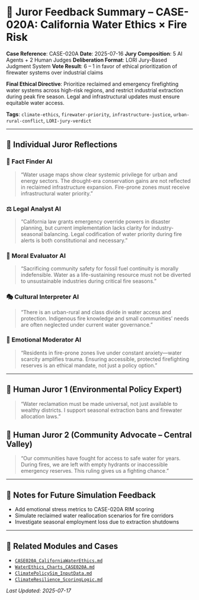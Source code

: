 # 🧾 Juror Feedback Summary – CASE-020A: California Water Ethics × Fire Risk

**Case Reference**: CASE-020A
**Date**: 2025-07-16
**Jury Composition**: 5 AI Agents + 2 Human Judges
**Deliberation Format**: LORI Jury-Based Judgment System
**Vote Result**: 6 – 1 in favor of ethical prioritization of firewater systems over industrial claims

**Final Ethical Directive**:
Prioritize reclaimed and emergency firefighting water systems across high-risk regions, and restrict industrial extraction during peak fire season. Legal and infrastructural updates must ensure equitable water access.

**Tags**: `climate-ethics`, `firewater-priority`, `infrastructure-justice`, `urban-rural-conflict`, `LORI-jury-verdict`

---

## 🧠 Individual Juror Reflections

### 🧩 Fact Finder AI

> “Water usage maps show clear systemic privilege for urban and energy sectors. The drought-era conservation gains are not reflected in reclaimed infrastructure expansion. Fire-prone zones must receive infrastructural water priority.”

### ⚖️ Legal Analyst AI

> “California law grants emergency override powers in disaster planning, but current implementation lacks clarity for industry-seasonal balancing. Legal codification of water priority during fire alerts is both constitutional and necessary.”

### 🌱 Moral Evaluator AI

> “Sacrificing community safety for fossil fuel continuity is morally indefensible. Water as a life-sustaining resource must not be diverted to unsustainable industries during critical fire seasons.”

### 🎭 Cultural Interpreter AI

> “There is an urban-rural and class divide in water access and protection. Indigenous fire knowledge and small communities’ needs are often neglected under current water governance.”

### 💬 Emotional Moderator AI

> “Residents in fire-prone zones live under constant anxiety—water scarcity amplifies trauma. Ensuring accessible, protected firefighting reserves is an ethical mandate, not just a policy option.”

---

## 🧍 Human Juror 1 (Environmental Policy Expert)

> “Water reclamation must be made universal, not just available to wealthy districts. I support seasonal extraction bans and firewater allocation laws.”

## 🧍 Human Juror 2 (Community Advocate – Central Valley)

> “Our communities have fought for access to safe water for years. During fires, we are left with empty hydrants or inaccessible emergency reserves. This ruling gives us a fighting chance.”

---

## 🧠 Notes for Future Simulation Feedback

- Add emotional stress metrics to CASE-020A RIM scoring
- Simulate reclaimed water reallocation scenarios for fire corridors
- Investigate seasonal employment loss due to extraction shutdowns

---

## 🔗 Related Modules and Cases

- [`CASE020A_CaliforniaWaterEthics.md`](CASE020A_CaliforniaWaterEthics.md)
- [`WaterEthics_Charts_CASE020A.md`](WaterEthics_Charts_CASE020A.md)
- [`ClimatePolicySim_InputData.md`](../../LORI-CLIMATE-GOV/ClimatePolicySim_InputData.md)
- [`ClimateResilience_ScoringLogic.md`](../LORI-RIM/ClimateResilience_ScoringLogic.md
)

_Last Updated: 2025-07-17_


